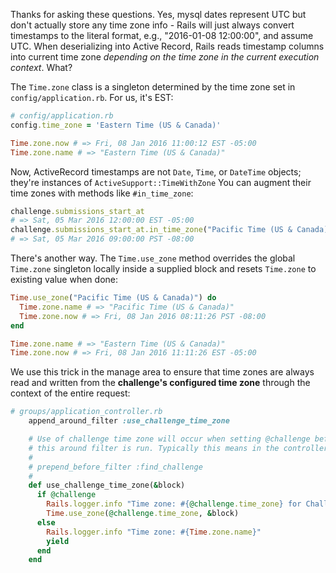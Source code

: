 Thanks for asking these questions. Yes, mysql dates represent UTC but don't actually store any time zone info - Rails will just always convert timestamps to the literal format, e.g., "2016-01-08 12:00:00", and assume UTC. When deserializing into Active Record, Rails reads timestamp columns into current time zone *depending on the time zone in the current execution context*. What?

The `Time.zone` class is a singleton determined by the time zone set in `config/application.rb`. For us, it's EST:

```ruby
# config/application.rb
config.time_zone = 'Eastern Time (US & Canada)'

Time.zone.now # => Fri, 08 Jan 2016 11:00:12 EST -05:00
Time.zone.name # => "Eastern Time (US & Canada)"
```

Now, ActiveRecord timestamps are not `Date`, `Time`, or `DateTime` objects; they're instances of `ActiveSupport::TimeWithZone` You can augment their time zones with methods like `#in_time_zone`:

```ruby
challenge.submissions_start_at
# => Sat, 05 Mar 2016 12:00:00 EST -05:00
challenge.submissions_start_at.in_time_zone("Pacific Time (US & Canada)")
# => Sat, 05 Mar 2016 09:00:00 PST -08:00
```

There's another way. The `Time.use_zone` method overrides the global `Time.zone` singleton locally inside a supplied block and resets `Time.zone` to existing value when done:

```ruby
Time.use_zone("Pacific Time (US & Canada)") do
  Time.zone.name # => "Pacific Time (US & Canada)"
  Time.zone.now # => Fri, 08 Jan 2016 08:11:26 PST -08:00
end

Time.zone.name # => "Eastern Time (US & Canada)"
Time.zone.now # => Fri, 08 Jan 2016 11:11:26 EST -05:00
```

We use this trick in the manage area to ensure that time zones are always read and written from the **challenge's configured time zone** through the context of the entire request:

```ruby
# groups/application_controller.rb
    append_around_filter :use_challenge_time_zone

    # Use of challenge time zone will occur when setting @challenge before
    # this around filter is run. Typically this means in the controller:
    #
    # prepend_before_filter :find_challenge
    #
    def use_challenge_time_zone(&block)
      if @challenge
        Rails.logger.info "Time zone: #{@challenge.time_zone} for Challenge##{@challenge.id}, #{@challenge.title}"
        Time.use_zone(@challenge.time_zone, &block)
      else
        Rails.logger.info "Time zone: #{Time.zone.name}"
        yield
      end
    end
```
